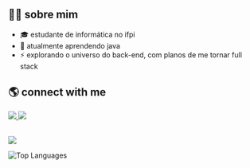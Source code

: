 ## 👨‍💻 sobre mim
- 🎓 estudante de informática no ifpi
- 🔭 atualmente aprendendo java
- ⚡ explorando o universo do back-end, com planos de me tornar full stack

## 🌎 connect with me
<a href="https://www.instagram.com/augustoxcx" target="_blank">
  <img src="https://img.shields.io/badge/-Instagram-%23E4405F?style=for-the-badge&logo=instagram&logoColor=white">
</a>
<a href="mailto:joaoaugustoxcx@gmail.com">
  <img src="https://img.shields.io/badge/-Gmail-%23333?style=for-the-badge&logo=gmail&logoColor=white">
</a>
<br></br>
<p>
  <img src="https://skillicons.dev/icons?i=java,python,mysql,mongodb,git,cpp" />
</p>

<p>
  <img src="https://github-readme-stats.vercel.app/api/top-langs/?username=gutoxcx&layout=compact&theme=radical" alt="Top Languages">
</p>

